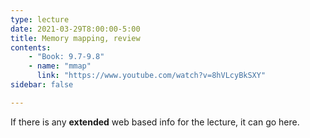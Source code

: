 ```yaml
---
type: lecture
date: 2021-03-29T8:00:00-5:00
title: Memory mapping, review
contents:
    - "Book: 9.7-9.8"
    - name: "mmap"
      link: "https://www.youtube.com/watch?v=8hVLcyBkSXY"
sidebar: false

---
```


If there is any **extended** web based info for the lecture, it can go here.
